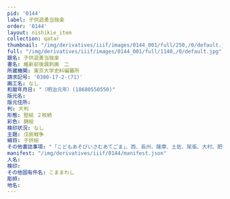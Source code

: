 ```yaml
---
pid: '0144'
label: 子供遊勇当独楽
order: '0144'
layout: nishikie_item
collection: qatar
thumbnail: "/img/derivatives/iiif/images/0144_001/full/250,/0/default.jpg"
full: "/img/derivatives/iiif/images/0144_001/full/1140,/0/default.jpg"
題名: 子供遊勇当独楽
書名: 維新前後諷刺画　二
所蔵機関: 東京大学史料編纂所
請求記号: '0380-17-2-(71)'
画工名: なし
和暦年月日: "（明治元年）(18680550550)"
版元名: 
版元住所: 
判: 大判
形態: 竪絵 ２枚続
彩色: 錦絵
検印状況: なし
主題: 戊辰戦争
細目: 子供絵
その他書誌事項: "「こどもあそびいさむあてごま」、西、長州、薩摩、土佐、尾張、大村、肥後、東、庄内、会津、仙台、加賀、米沢、佐竹、そとに徳川慶喜"
manifest: "/img/derivatives/iiif/0144/manifest.json"
人名: 
検印: 
その他固有件名: こままわし
彫師: 
地名: 
---
```

